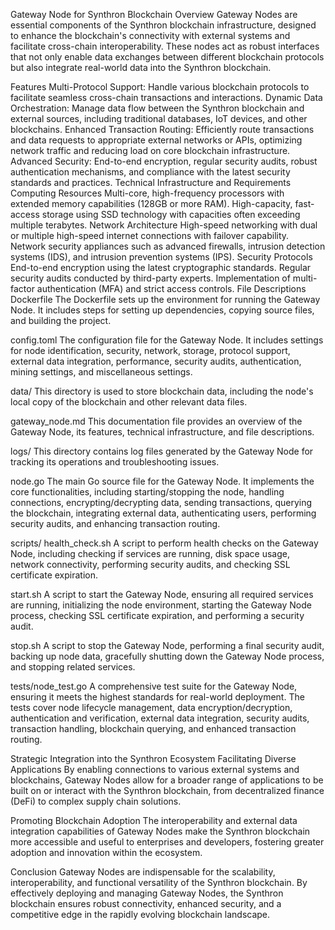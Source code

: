 Gateway Node for Synthron Blockchain
Overview
Gateway Nodes are essential components of the Synthron blockchain infrastructure, designed to enhance the blockchain's connectivity with external systems and facilitate cross-chain interoperability. These nodes act as robust interfaces that not only enable data exchanges between different blockchain protocols but also integrate real-world data into the Synthron blockchain.

Features
Multi-Protocol Support: Handle various blockchain protocols to facilitate seamless cross-chain transactions and interactions.
Dynamic Data Orchestration: Manage data flow between the Synthron blockchain and external sources, including traditional databases, IoT devices, and other blockchains.
Enhanced Transaction Routing: Efficiently route transactions and data requests to appropriate external networks or APIs, optimizing network traffic and reducing load on core blockchain infrastructure.
Advanced Security: End-to-end encryption, regular security audits, robust authentication mechanisms, and compliance with the latest security standards and practices.
Technical Infrastructure and Requirements
Computing Resources
Multi-core, high-frequency processors with extended memory capabilities (128GB or more RAM).
High-capacity, fast-access storage using SSD technology with capacities often exceeding multiple terabytes.
Network Architecture
High-speed networking with dual or multiple high-speed internet connections with failover capability.
Network security appliances such as advanced firewalls, intrusion detection systems (IDS), and intrusion prevention systems (IPS).
Security Protocols
End-to-end encryption using the latest cryptographic standards.
Regular security audits conducted by third-party experts.
Implementation of multi-factor authentication (MFA) and strict access controls.
File Descriptions
Dockerfile
The Dockerfile sets up the environment for running the Gateway Node. It includes steps for setting up dependencies, copying source files, and building the project.

config.toml
The configuration file for the Gateway Node. It includes settings for node identification, security, network, storage, protocol support, external data integration, performance, security audits, authentication, mining settings, and miscellaneous settings.

data/
This directory is used to store blockchain data, including the node's local copy of the blockchain and other relevant data files.

gateway_node.md
This documentation file provides an overview of the Gateway Node, its features, technical infrastructure, and file descriptions.

logs/
This directory contains log files generated by the Gateway Node for tracking its operations and troubleshooting issues.

node.go
The main Go source file for the Gateway Node. It implements the core functionalities, including starting/stopping the node, handling connections, encrypting/decrypting data, sending transactions, querying the blockchain, integrating external data, authenticating users, performing security audits, and enhancing transaction routing.

scripts/
health_check.sh
A script to perform health checks on the Gateway Node, including checking if services are running, disk space usage, network connectivity, performing security audits, and checking SSL certificate expiration.

start.sh
A script to start the Gateway Node, ensuring all required services are running, initializing the node environment, starting the Gateway Node process, checking SSL certificate expiration, and performing a security audit.

stop.sh
A script to stop the Gateway Node, performing a final security audit, backing up node data, gracefully shutting down the Gateway Node process, and stopping related services.

tests/node_test.go
A comprehensive test suite for the Gateway Node, ensuring it meets the highest standards for real-world deployment. The tests cover node lifecycle management, data encryption/decryption, authentication and verification, external data integration, security audits, transaction handling, blockchain querying, and enhanced transaction routing.

Strategic Integration into the Synthron Ecosystem
Facilitating Diverse Applications
By enabling connections to various external systems and blockchains, Gateway Nodes allow for a broader range of applications to be built on or interact with the Synthron blockchain, from decentralized finance (DeFi) to complex supply chain solutions.

Promoting Blockchain Adoption
The interoperability and external data integration capabilities of Gateway Nodes make the Synthron blockchain more accessible and useful to enterprises and developers, fostering greater adoption and innovation within the ecosystem.

Conclusion
Gateway Nodes are indispensable for the scalability, interoperability, and functional versatility of the Synthron blockchain. By effectively deploying and managing Gateway Nodes, the Synthron blockchain ensures robust connectivity, enhanced security, and a competitive edge in the rapidly evolving blockchain landscape.

